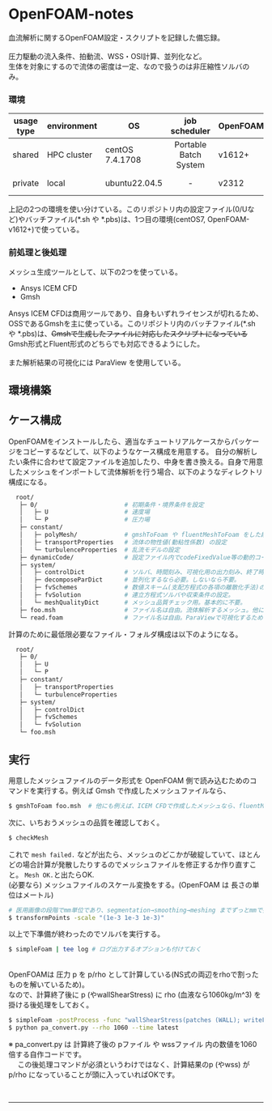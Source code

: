 # OpenFOAM-notes

血流解析に関するOpenFOAM設定・スクリプトを記録した備忘録。<br>
<br>
圧力駆動の流入条件、拍動流、WSS・OSI計算、並列化など。 <br>
生体を対象にするので流体の密度は一定、なので扱うのは非圧縮性ソルバのみ。

### 環境

|usage type | environment | OS                |  job scheduler         | OpenFOAM |   Python      |
|-----------|-------------|-------------------|:----------------------:|----------|---------------|    
| shared    | HPC cluster | centOS 7.4.1708   |  Portable Batch System | v1612+   | Python 3.11.0 |
| private   | local       | ubuntu22.04.5     |             -          | v2312    | Python 3.13.0 | 

上記の2つの環境を使い分けている。このリポジトリ内の設定ファイル(0/Uなど)やバッチファイル(*.sh や *.pbs)は、1つ目の環境(centOS7, OpenFOAM-v1612+)で使っている。

### 前処理と後処理
メッシュ生成ツールとして、以下の2つを使っている。
+ Ansys ICEM CFD
+ Gmsh

Ansys ICEM CFDは商用ツールであり、自身もいずれライセンスが切れるため、OSSであるGmshを主に使っている。このリポジトリ内のバッチファイル(*.sh や *.pbs)は、~~Gmshで生成したファイルに対応したスクリプトになっている~~ Gmsh形式とFluent形式のどちらでも対応できるようにした。<br>
<br>
また解析結果の可視化には ParaView を使用している。


## 環境構築

## ケース構成
OpenFOAMをインストールしたら、適当なチュートリアルケースからパッケージをコピーするなどして、以下のようなケース構成を用意する。
自分の解析したい条件に合わせて設定ファイルを追加したり、中身を書き換える。自身で用意したメッシュをインポートして流体解析を行う場合、以下のようなディレクトリ構成になる。

``` bash
  root/
   ├─ 0/                        # 初期条件・境界条件を設定
   │   ├─ U                     # 速度場
   │   └─ P                     # 圧力場
   ├─ constant/
   │   ├─ polyMesh/             # gmshToFoam や fluentMeshToFoam をした段階で生成される。はじめは不要。
   │   ├─ transportProperties   # 流体の物性値(動粘性係数) の設定
   │   └─ turbulenceProperties  # 乱流モデルの設定
   ├─ dynamicCode/              # 設定ファイル内でcodeFixedValue等の動的コードを使っていると、計算開始時に生成。はじめは不要。
   ├─ system/
   │   ├─ controlDict           # ソルバ、時間刻み、可視化用の出力刻み、終了時刻、functionObject(WSSの計算とか)の設定
   │   ├─ decomposeParDict      # 並列化するなら必要。しないなら不要。
   │   ├─ fvSchemes             # 数値スキーム(支配方程式の各項の離散化手法)の設定。
   │   ├─ fvSolution            # 連立方程式ソルバや収束条件の設定。
   │   └─ meshQualityDict       # メッシュ品質チェック用。基本的に不要。
   ├─ foo.msh                   # ファイル名は自由。流体解析するメッシュ。他にも(*.cas)とか。
   └─ read.foam                 # ファイル名は自由。ParaViewで可視化するための空フォルダ。計算には不要。
```

計算のために最低限必要なファイル・フォルダ構成は以下のようになる。
``` bash
  root/
   ├─ 0/                        
   │   ├─ U                     
   │   └─ P                     
   ├─ constant/
   │   ├─ transportProperties   
   │   └─ turbulenceProperties  
   ├─ system/
   │   ├─ controlDict           
   │   ├─ fvSchemes            
   │   └─ fvSolution  
   └─ foo.msh     
```

## 実行
用意したメッシュファイルのデータ形式を OpenFOAM 側で読み込むためのコマンドを実行する。例えば Gmsh で作成したメッシュファイルなら、
``` bash
$ gmshToFoam foo.msh  # 他にも例えば、ICEM CFDで作成したメッシュなら、fluentMeshToFoam foo.msh 
```
次に、いちおうメッシュの品質を確認しておく。
``` bash
$ checkMesh
```
これで `mesh failed.` などが出たら、メッシュのどこかが破綻していて、ほとんどの場合計算が発散したりするのでメッシュファイルを修正するか作り直すこと。
`Mesh OK.`と出たらOK. <br>
(必要なら) メッシュファイルのスケール変換をする。(OpenFOAM は 長さの単位はメートル)
``` bash
# 医用画像の段階でmm単位であり、segmentation→smoothing→meshing までずっとmmで扱ってきたが、OpneFOAMはmで計算するため。
$ transformPoints -scale "(1e-3 1e-3 1e-3)" 
```
以上で下準備が終わったのでソルバを実行する。
``` bash
$ simpleFoam | tee log # ログ出力するオプションも付けておく
```
<br>
OpenFOAMは 圧力 p を p/rho として計算している(NS式の両辺をrhoで割ったものを解いているため)。<br>
なので、計算終了後に p (やwallShearStress) に rho (血液なら1060kg/m^3) を掛ける後処理をしておく。

``` bash
$ simpleFoam -postProcess -func "wallShearStress(patches (WALL); writeFields yes;)" -latestTime
$ python pa_convert.py --rho 1060 --time latest
```

※ pa_convert.py は 計算終了後の pファイル や wssファイル 内の数値を1060倍する自作コードです。<br>
　 この後処理コマンドが必須というわけではなく、計算結果のp (やwss) が p/rho になっていることが頭に入っていればOKです。

  
<br>

---
